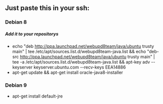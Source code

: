 ## Just paste this in your ssh: 

### Debian 8
##### Add it to your repositorys
+ echo "deb http://ppa.launchpad.net/webupd8team/java/ubuntu trusty main" | tee /etc/apt/sources.list.d/webupd8team-java.list && echo "deb-src http://ppa.launchpad.net/webupd8team/java/ubuntu trusty main" | tee -a /etc/apt/sources.list.d/webupd8team-java.list && apt-key adv --keyserver keyserver.ubuntu.com --recv-keys EEA14886
+ apt-get update && apt-get install oracle-java8-installer

### Debian 9
+ apt-get install default-jre
